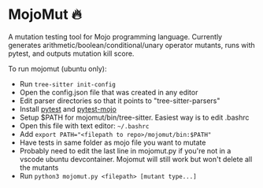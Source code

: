MojoMut 🔥
==============
A mutation testing tool for Mojo programming language.
Currently generates arithmetic/boolean/conditional/unary operator mutants, runs with pytest, and outputs mutation kill score.

To run mojomut (ubuntu only):

- Run ```tree-sitter init-config```
- Open the config.json file that was created in any editor
- Edit parser directories so that it points to "tree-sitter-parsers"
- Install [pytest] and [pytest-mojo] 
- Setup $PATH for mojomut/bin/tree-sitter. Easiest way is to edit .bashrc
- Open this file with text editor: ```~/.bashrc```
- Add ```export PATH="<filepath to repo>/mojomut/bin:$PATH"```
- Have tests in same folder as mojo file you want to mutate
- Probably need to edit the last line in mojomut.py if you're not in a vscode ubuntu devcontainer. Mojomut will still work but won't delete all the mutants
- Run ```python3 mojomut.py <filepath> [mutant type...]```

[tree-sitter]: https://github.com/tree-sitter/tree-sitter
[tree-sitter-mojo]: https://github.com/b-price/tree-sitter-mojo
[pytest]: https://docs.pytest.org/en/8.2.x/
[pytest-mojo]: https://github.com/guidorice/mojo-pytest


